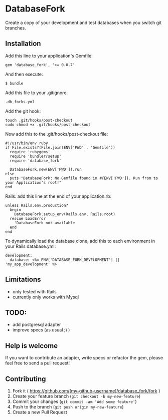 # DatabaseFork

Create a copy of your development and test databases when you switch git branches.

## Installation

Add this line to your application's Gemfile:

    gem 'database_fork', '>= 0.0.7'

And then execute:

    $ bundle
    
Add this file to your .gitignore:

    .db_forks.yml

Add the git hook:

    touch .git/hooks/post-checkout
    sudo chmod +x .git/hooks/post-checkout
    
Now add this to the .git/hooks/post-checkout file:
    
    #!/usr/bin/env ruby
    if File.exists?(File.join(ENV['PWD'], 'Gemfile'))
      require 'rubygems'
      require 'bundler/setup'
      require 'database_fork'
    
      DatabaseFork.new(ENV['PWD']).run
    else
      puts "DatabaseFork: No Gemfile found in #{ENV['PWD']}. Run from to your Application's root!"
    end

Rails: add this line at the end of your application.rb:
    
    unless Rails.env.production?
      begin
        DatabaseFork.setup_env(Rails.env, Rails.root)
      rescue LoadError
        'DatabaseFork not available'
      end
    end
    
To dynamically load the database clone, add this to each environment in your Rails database.yml:

    development:
      database: <%= ENV['DATABASE_FORK_DEVELOPMENT'] || 'my_app_development' %>

## Limitations

- only tested with Rails
- currently only works with Mysql

## TODO:

- add postgresql adapter
- improve specs (as usual ;) )

## Help is welcome

If you want to contribute an adapter, write specs or refactor the gem, please feel free to send a pull request!


## Contributing

1. Fork it ( https://github.com/[my-github-username]/database_fork/fork )
2. Create your feature branch (`git checkout -b my-new-feature`)
3. Commit your changes (`git commit -am 'Add some feature'`)
4. Push to the branch (`git push origin my-new-feature`)
5. Create a new Pull Request
